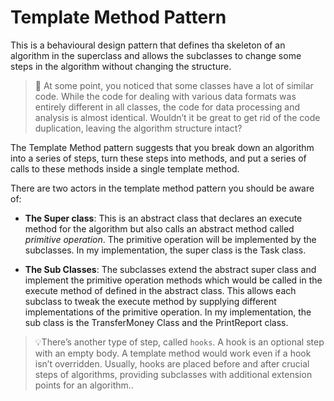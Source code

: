 # Template Method Pattern

This is a behavioural design pattern that defines tha skeleton of an algorithm in the superclass and allows the subclasses to change some steps in the algorithm without changing the structure.

> 🤔 At some point, you noticed that some classes have a lot of similar code. While the code for dealing with various data formats was entirely different in all classes, the code for data processing and analysis is almost identical. Wouldn’t it be great to get rid of the code duplication, leaving the algorithm structure intact?

The Template Method pattern suggests that you break down an algorithm into a series of steps, turn these steps into methods, and put a series of calls to these methods inside a single template method.

There are two actors in the template method pattern you should be aware of:

- **The Super class**: This is an abstract class that declares an execute method for the algorithm but also calls an abstract method called _primitive operation_. The primitive operation will be implemented by the subclasses. In my implementation, the super class is the Task class.

- **The Sub Classes**: The subclasses extend the abstract super class and implement the primitive operation methods which would be called in the execute method of defined in the abstract class. This allows each subclass to tweak the execute method by supplying different implementations of the primitive operation. In my implementation, the sub class is the TransferMoney Class and the PrintReport class.

> 💡There’s another type of step, called `hooks`. A hook is an optional step with an empty body. A template method would work even if a hook isn’t overridden. Usually, hooks are placed before and after crucial steps of algorithms, providing subclasses with additional extension points for an algorithm..
